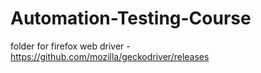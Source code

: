 # Automation-Testing-Course
folder for firefox web driver  - https://github.com/mozilla/geckodriver/releases   
